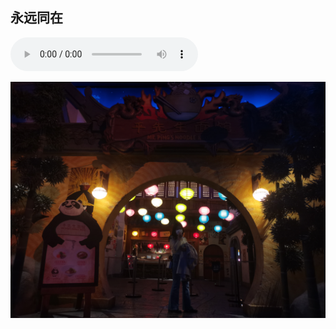 ## 永远同在
<audio id="audio" controls="autoplay" preload=true>
      <source id="mp3" src="./forever.mp3">
      </audio>

![Image](./faye.jpg)



